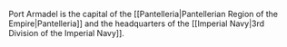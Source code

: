 Port Armadel is the capital of the [[Pantelleria|Pantellerian Region of the Empire|Pantelleria]] and the headquarters of the [[Imperial Navy|3rd Division of the Imperial Navy]].  